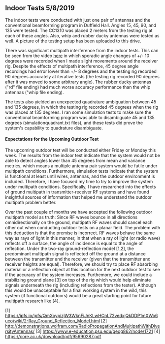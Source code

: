 ## Indoor Tests 5/8/2019

The indoor tests were conducted with just one pair of antennas and the conventional beamforming program in Duffield Hall. Angles 15, 45, 90, and 135 were tested. The CC1310 was placed 2 meters from the testing rig at each of these angles. Also, whip and rubber ducky antennas were tested as well. A picture of the testing setup has been uploaded to this drive. 

There was significant multipath interference from the indoor tests. This can be seen from the video [here](https://www.youtube.com/watch?v=JNJfrPgbPaI) in which sporadic angle changes of +/- 10 degrees were recorded when I made slight movements around the receiver rig. Despite the effects of multipath interference, 45 degree angle recordings had error lower than +/- 8 degrees and the testing rig recorded 90 degrees accurately at iterative tests (the testing rig recorded 90 degrees after it was moved to some arbitrary angle). The rubber ducky antennas ("rd" file ending) had much worse accuracy performance than the whip antennas ("whip file ending).

The tests also yielded an unexpected quadrature ambiguation between 45 and 135 degrees, in which the testing rig recorded 45 degrees when the rig was placed at 135 degrees. I ran some simulation tests to make sure the conventional beamforming program was able to disambiguate 45 and 135 degrees (simulationquadrant.txt files), and these tests did prove the system's capability to quadrature disambiguate. 

#### Expectations for the Upcoming Outdoor Test

The upcoming outdoor test will be conducted either Friday or Monday this week. The results from the indoor test indicate that the system would not be able to detect angles lower than 45 degrees from mean and variance metrics, which means a multiple antenna pair system would be futile under multipath conditions. Furthermore, simulation tests indicate that the system is functional at least until wires, antennas, and the outdoor environment is included. Therefore, I have focused my time to try to improve the system under multipath conditions. Specifically, I have researched into the effects of ground multipath in transmitter-receiver RF systems and have found insightful sources of information that helped me understand the outdoor multipath problem better. 

Over the past couple of months we have accepted the following outdoor multipath model as truth: Since RF waves bounce in all directions omnidirectionally on the ground, multipath RF waves should cancel each other out when conducting outdoor tests on a planar field. The problem with this deduction is that the premise is incorrect. RF waves behave the same way as rays of light in this manner, in that when a ray of light (or radio wave) reflects off a surface, the angle of incidence is equal to the angle of reflection. Under the two-ray ground-reflection model [1,2], the predominant multipath signal is reflected off the ground at a distance between the transmitter and the receiver (given that the transmitter and receiver heights are equal). Therefore, we should try to place RF absorbing material or a reflection object at this location for the next outdoor test to see if the accuracy of the system increases. Furthemore, we could include a stabilizing ground plane [3] on top of the rig which would help eliminate signals underneath the rig (including reflections from the tester). Although this would be unacceptable for a final working system in the wild, this system (if functional outdoors) would be a great starting point for future multipath research like [4]. 

[1] https://ipfs.io/ipfs/QmXoypizjW3WknFiJnKLwHCnL72vedxjQkDDP1mXWo6uco/wiki/2-Ray_Ground_Reflection_Model.html
[2] http://demonstrations.wolfram.com/RadioPropagationAndMultipathWithDiversityAntennas/
[3] https://www.e-education.psu.edu/geog862/node/1721
[4] https://core.ac.uk/download/pdf/95690287.pdf

